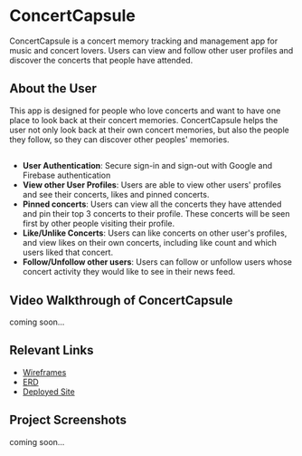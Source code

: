 # ConcertCapsule
ConcertCapsule is a concert memory tracking and management app for music and concert lovers. Users can view and follow other user profiles and discover the concerts that people have attended.

## About the User
This app is designed for people who love concerts and want to have one place to look back at their concert memories. ConcertCapsule helps the user not only look back at their own concert memories, but also the people they follow, so they can discover other peoples' memories.

##
- **User Authentication**: Secure sign-in and sign-out with Google and Firebase authentication
- **View other User Profiles**: Users are able to view other users' profiles and see their concerts, likes and pinned concerts.
- **Pinned concerts**: Users can view all the concerts they have attended and pin their top 3 concerts to their profile. These concerts will be seen first by other people visiting their profile.
- **Like/Unlike Concerts**: Users can like concerts on other user's profiles, and view likes on their own concerts, including like count and which users liked that concert.
- **Follow/Unfollow other users**: Users can follow or unfollow users whose concert activity they would like to see in their news feed.

## Video Walkthrough of ConcertCapsule
coming soon...

## Relevant Links
- [Wireframes](https://www.figma.com/design/Eac52IcY8zqCQcNb00RHfx/Final-Capstone-Wireframes?node-id=0-1&p=f)
- [ERD](https://dbdiagram.io/d/GLOTZBACH-FINAL-CAPSTONE-ERD-6822906e5b2fc4582f4b6b01)
- [Deployed Site](https://www.concertcapsule.com/)

## Project Screenshots
coming soon...

